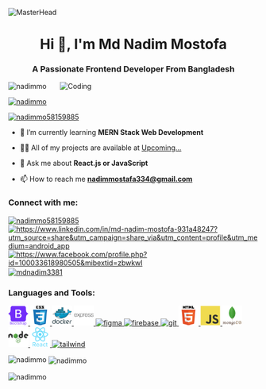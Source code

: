 ![MasterHead](https://i.ibb.co.com/fqrSyBb/Developer.png)

<h1 align="center">Hi 👋, I'm Md Nadim Mostofa</h1>
<h3 align="center">A Passionate Frontend Developer From Bangladesh</h3>
<img align="right" alt="Coding" width="400" src="https://i.ibb.co.com/WsXxKy2/profile.jpg">



<p align="left"> <img src="https://komarev.com/ghpvc/?username=nadimmo&label=Profile%20views&color=0e75b6&style=flat" alt="nadimmo" /> </p>

<p align="left"> <a href="https://github.com/ryo-ma/github-profile-trophy"><img src="https://github-profile-trophy.vercel.app/?username=nadimmo" alt="nadimmo" /></a> </p>

<p align="left"> <a href="https://twitter.com/nadimmo58159885" target="blank"><img src="https://img.shields.io/twitter/follow/nadimmo58159885?logo=twitter&style=for-the-badge" alt="nadimmo58159885" /></a> </p>

- 🌱 I’m currently learning **MERN Stack Web Development**

- 👨‍💻 All of my projects are available at [Upcoming...](Upcoming...)

- 💬 Ask me about **React.js or JavaScript**

- 📫 How to reach me **nadimmostafa334@gmail.com**

<h3 align="left">Connect with me:</h3>
<p align="left">
<a href="https://twitter.com/nadimmo58159885" target="blank"><img align="center" src="https://raw.githubusercontent.com/rahuldkjain/github-profile-readme-generator/master/src/images/icons/Social/twitter.svg" alt="nadimmo58159885" height="30" width="40" /></a>
<a href="https://linkedin.com/in/https://www.linkedin.com/in/md-nadim-mostofa-931a48247?utm_source=share&utm_campaign=share_via&utm_content=profile&utm_medium=android_app" target="blank"><img align="center" src="https://raw.githubusercontent.com/rahuldkjain/github-profile-readme-generator/master/src/images/icons/Social/linked-in-alt.svg" alt="https://www.linkedin.com/in/md-nadim-mostofa-931a48247?utm_source=share&utm_campaign=share_via&utm_content=profile&utm_medium=android_app" height="30" width="40" /></a>
<a href="https://fb.com/https://www.facebook.com/profile.php?id=100033618980505&mibextid=zbwkwl" target="blank"><img align="center" src="https://raw.githubusercontent.com/rahuldkjain/github-profile-readme-generator/master/src/images/icons/Social/facebook.svg" alt="https://www.facebook.com/profile.php?id=100033618980505&mibextid=zbwkwl" height="30" width="40" /></a>
<a href="https://instagram.com/mdnadim3381" target="blank"><img align="center" src="https://raw.githubusercontent.com/rahuldkjain/github-profile-readme-generator/master/src/images/icons/Social/instagram.svg" alt="mdnadim3381" height="30" width="40" /></a>
</p>

<h3 align="left">Languages and Tools:</h3>
<p align="left"> <a href="https://getbootstrap.com" target="_blank" rel="noreferrer"> <img src="https://raw.githubusercontent.com/devicons/devicon/master/icons/bootstrap/bootstrap-plain-wordmark.svg" alt="bootstrap" width="40" height="40"/> </a> <a href="https://www.w3schools.com/css/" target="_blank" rel="noreferrer"> <img src="https://raw.githubusercontent.com/devicons/devicon/master/icons/css3/css3-original-wordmark.svg" alt="css3" width="40" height="40"/> </a> <a href="https://www.docker.com/" target="_blank" rel="noreferrer"> <img src="https://raw.githubusercontent.com/devicons/devicon/master/icons/docker/docker-original-wordmark.svg" alt="docker" width="40" height="40"/> </a> <a href="https://expressjs.com" target="_blank" rel="noreferrer"> <img src="https://raw.githubusercontent.com/devicons/devicon/master/icons/express/express-original-wordmark.svg" alt="express" width="40" height="40"/> </a> <a href="https://www.figma.com/" target="_blank" rel="noreferrer"> <img src="https://www.vectorlogo.zone/logos/figma/figma-icon.svg" alt="figma" width="40" height="40"/> </a> <a href="https://firebase.google.com/" target="_blank" rel="noreferrer"> <img src="https://www.vectorlogo.zone/logos/firebase/firebase-icon.svg" alt="firebase" width="40" height="40"/> </a> <a href="https://git-scm.com/" target="_blank" rel="noreferrer"> <img src="https://www.vectorlogo.zone/logos/git-scm/git-scm-icon.svg" alt="git" width="40" height="40"/> </a> <a href="https://www.w3.org/html/" target="_blank" rel="noreferrer"> <img src="https://raw.githubusercontent.com/devicons/devicon/master/icons/html5/html5-original-wordmark.svg" alt="html5" width="40" height="40"/> </a> <a href="https://developer.mozilla.org/en-US/docs/Web/JavaScript" target="_blank" rel="noreferrer"> <img src="https://raw.githubusercontent.com/devicons/devicon/master/icons/javascript/javascript-original.svg" alt="javascript" width="40" height="40"/> </a> <a href="https://www.mongodb.com/" target="_blank" rel="noreferrer"> <img src="https://raw.githubusercontent.com/devicons/devicon/master/icons/mongodb/mongodb-original-wordmark.svg" alt="mongodb" width="40" height="40"/> </a> <a href="https://nodejs.org" target="_blank" rel="noreferrer"> <img src="https://raw.githubusercontent.com/devicons/devicon/master/icons/nodejs/nodejs-original-wordmark.svg" alt="nodejs" width="40" height="40"/> </a> <a href="https://reactjs.org/" target="_blank" rel="noreferrer"> <img src="https://raw.githubusercontent.com/devicons/devicon/master/icons/react/react-original-wordmark.svg" alt="react" width="40" height="40"/> </a> <a href="https://tailwindcss.com/" target="_blank" rel="noreferrer"> <img src="https://www.vectorlogo.zone/logos/tailwindcss/tailwindcss-icon.svg" alt="tailwind" width="40" height="40"/> </a> </p>

<p><img align="left" src="https://github-readme-stats.vercel.app/api/top-langs?username=nadimmo&show_icons=true&locale=en&layout=compact" alt="nadimmo" /></p>

<p>&nbsp;<img align="center" src="https://github-readme-stats.vercel.app/api?username=nadimmo&show_icons=true&locale=en" alt="nadimmo" /></p>

<p><img align="center" src="https://github-readme-streak-stats.herokuapp.com/?user=nadimmo&" alt="nadimmo" /></p>




